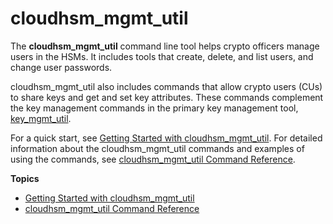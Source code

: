 # cloudhsm\_mgmt\_util<a name="cloudhsm_mgmt_util"></a>

The **cloudhsm\_mgmt\_util** command line tool helps crypto officers manage users in the HSMs\. It includes tools that create, delete, and list users, and change user passwords\. 

cloudhsm\_mgmt\_util also includes commands that allow crypto users \(CUs\) to share keys and get and set key attributes\. These commands complement the key management commands in the primary key management tool, [key\_mgmt\_util](key_mgmt_util.md)\. 

For a quick start, see [Getting Started with cloudhsm\_mgmt\_util](cloudhsm_mgmt_util-getting-started.md)\. For detailed information about the cloudhsm\_mgmt\_util commands and examples of using the commands, see [cloudhsm\_mgmt\_util Command Reference](cloudhsm_mgmt_util-reference.md)\. 

**Topics**
+ [Getting Started with cloudhsm\_mgmt\_util](cloudhsm_mgmt_util-getting-started.md)
+ [cloudhsm\_mgmt\_util Command Reference](cloudhsm_mgmt_util-reference.md)
